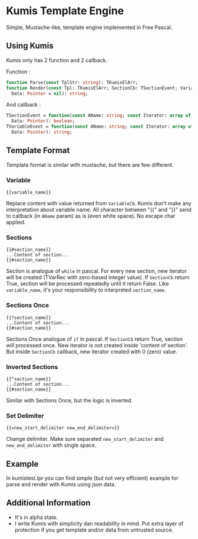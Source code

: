# Kumis Template Engine
Simple, Mustache-like, template engine implemented in Free Pascal.

## Using Kumis
Kumis only has 2 function and 2 callback.

Function :
```pascal
function Parse(const TplStr: string): TKumisElArr;
function Render(const Tpl: TKumisElArr; SectionCb: TSectionEvent; VariableCb: TVariableEvent;
  Data: Pointer = nil): string;
```

And callback :
```pascal
TSectionEvent = function(const AName: string; const Iterator: array of const;
  Data: Pointer): boolean;
TVariableEvent = function(const AName: string; const Iterator: array of const;
  Data: Pointer): string;
```

## Template Format
Template format is similar with mustache, but there are few different.

### Variable
```
{{variable_name}}
```
Replace content with value returned from `VariableCb`. Kumis don't make any interpretation about variable name. All character between "{{" and "}}" send to callback (in `AName` param) as is (even white space). No escape char applied.

### Sections
```
{{#section_name}}
...Content of section...
{{#section_name}}
```
Section is analogue of `while` in pascal. For every new section, new iterator will be created (TVarRec with zero-based integer value). If `SectionCb` return True, section will be processed repeatedly until it return False. Like `variable_name`, it's your responsibility to interpreted `section_name`.

### Sections Once
```
{{?section_name}}
...Content of section...
{{#section_name}}
```
Sections Once  analogue of `if` in pascal. If `SectionCb` return True, section will processed once. New iterator is *not* created inside 'content of section'. But inside `SectionCb` callback, new iterator created with 0 (zero) value.

### Inverted Sections
```
{{^section_name}}
...Content of section...
{{#section_name}}
```
Similar with Sections Once, but the logic is inverted.

### Set Delimiter
```
{{=new_start_delimiter new_end_delimiter=}}
```
Change delimiter. Make sure separated `new_start_delimiter` and `new_end_delimiter` with single space.

## Example
In kumistest.lpr you can find simple (but not very efficient) example for parse and render with Kumis using json data. 

## Additional Information
* It's in alpha state.
* I write Kumis with simplicity dan readability in mind. Put extra layer of protection if you get template and/or data from untrusted source.
